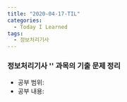 ```yaml
---
title: "2020-04-17-TIL"
categories:
  - Today I Learned
tags:
  - 정보처리기사
---
```


### 정보처리기사 '' 과목의 기출 문제 정리
  - 공부 범위:
  - 공부 내용:
